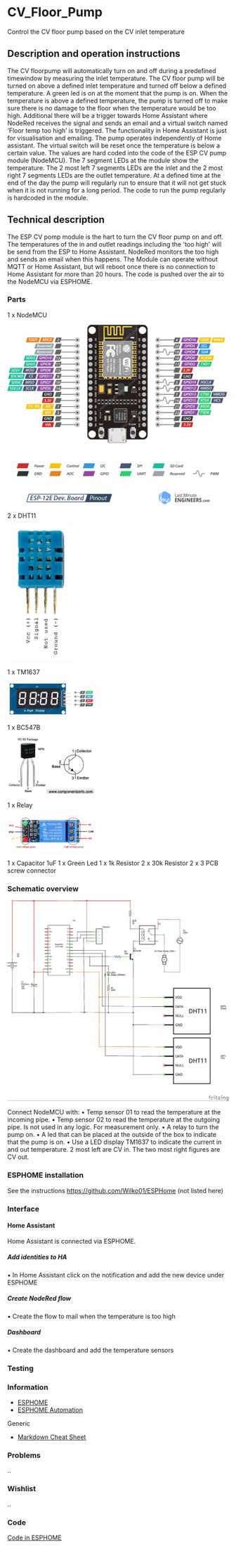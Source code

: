 # CV_Floor_Pump
Control the CV floor pump based on the CV inlet temperature

## Description and operation instructions
The CV floorpump will automatically turn on and off during a predefined timewindow by measuring the inlet temperature. The CV floor pump will be turned on above a defined inlet temperature and turned off below a defined temperature. A green led is on at the moment that the pump is on. When the temperature is above a defined temperature, the pump is turned off to make sure there is no damage to the floor when the temperature would be too high. Additional there will be a trigger towards Home Assistant where NodeRed receives the signal and sends an email and a virtual switch named ‘Floor temp too high’ is triggered. The functionality in Home Assistant is just for visualisation and emailing. The pump operates independently of Home assistant. The virtual switch will be reset once the temperature is below a certain value. The values are hard coded into the code of the ESP CV pump module (NodeMCU). The 7 segment LEDs at the module show the temperature. The 2 most left 7 segments LEDs are the inlet and the 2 most right 7 segments LEDs are the outlet temperature. At a defined time at the end of the day the pump will regularly run to ensure that it will not get stuck when it is not running for a long period. The code to run the pump regularly is hardcoded in the module.

 ## Technical description
The ESP CV pomp module is the hart to turn the CV floor pump on and off. The temperatures of the in and outlet readings including the 'too high' will be send from the ESP to Home Assistant. NodeRed monitors the too high and sends an email when this happens. The Module can operate without MQTT or Home Assistant, but will reboot once there is no connection to Home Assistant for more than 20 hours. The code is pushed over the air to the NodeMCU via ESPHOME.

### Parts 
1 x NodeMCU

<img src="Images/ESP8266_NodeMCU.jpg" alt="drawing" width="500"/>


2 x DHT11

<img src="Images/DHT11.jpg" alt="drawing" width="150"/>


1 x TM1637

<img src="Images/TM1637.jpg" alt="drawing" width="200"/>


1 x BC547B

<img src="Images/BC547B.jpg" alt="drawing" width="200"/>


1 x Relay

<img src="Images/Relay.jpg" alt="drawing" width="200"/>


1 x Capacitor 1uF
1 x Green Led
1 x 1k Resistor
2 x 30k Resistor
2 x 3 PCB screw connector



### Schematic overview
![Schematic overview](Images/Schematic_overview.jpg)
 
Connect NodeMCU with:
•	Temp sensor 01 to read the temperature at the incoming pipe.
•	Temp sensor 02 to read the temperature at the outgoing pipe. Is not used in any logic. For measurement only.
•	A relay to turn the pump on.
•	A led that can be placed at the outside of the box to indicate that the pump is on.
•	Use a LED display TM1637 to indicate the current in and out temperature. 2 most left are CV in. The two most right figures are CV out.

### ESPHOME installation
See the instructions https://github.com/Wilko01/ESPHome (not listed here)



### Interface 
#### Home Assistant
Home Assistant is connected via ESPHOME.

##### Add identities to HA 
• In Home Assistant click on the notification and add the new device under ESPHOME

##### Create NodeRed flow
• Create the flow to mail when the temperature is too high

##### Dashboard
• Create the dashboard and add the temperature sensors


### Testing


### Information
- [ESPHOME](https://esphome.io)
- [ESPHOME Automation](https://esphome.io/guides/automations.html#config-lambda)

Generic
- [Markdown Cheat Sheet](https://www.markdownguide.org/cheat-sheet/)


### Problems
..

### Wishlist
..


### Code
[Code in ESPHOME](Rules_Set_code_without_annotation.vbs)